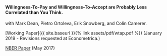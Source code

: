---
---

#### Willingness-To-Pay and Willingness-To-Accept are Probably Less Correlated than You Think.

with Mark Dean, Pietro Ortoleva, Erik Snowberg, and Colin Camerer.

[Working Paper]({{ site.baseurl }}{% link assets/pdf/wtap.pdf %}) (January 2019 - Revisions requested at Econometrica.)

[NBER Paper](https://www.nber.org/papers/w23954) (May 2017)
